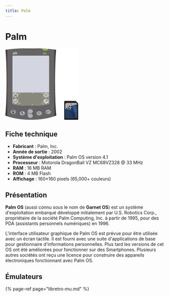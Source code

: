 ```yaml
---
title: Palm
---
```


# Palm

![](./palm-os/image%20%28272%29.png)

## Fiche technique

* **Fabricant** : Palm, Inc.
* **Année de sortie** : 2002
* **Système d'exploitation** : Palm OS version 4.1
* **Processeur** : Motorola DragonBall VZ MC68VZ328 @ 33 MHz
* **RAM** : 16 MB RAM
* **ROM** : 4 MB Flash
* **Affichage** : 160×160 pixels \(65,000+ couleurs\)

## Présentation

**Palm OS** \(aussi connu sous le nom de **Garnet OS**\) est un système d'exploitation embarqué développé initialement par U.S. Robotics Corp., propriétaire de la société Palm Computing, Inc. à partir de 1995, pour des PDA \(assistants personnels numériques\) en 1996.

L'interface utilisateur graphique de Palm OS est prévue pour être utilisée avec un écran tactile. Il est fourni avec une suite d'applications de base pour gestionnaire d'informations personnelles. Plus tard les versions de cet OS ont été améliorées pour fonctionner sur des Smartphones. Plusieurs autres sociétés ont reçu une licence pour construire des appareils électroniques fonctionnant avec Palm OS.

## Émulateurs

{% page-ref page="libretro-mu.md" %}


